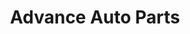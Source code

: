 ---
title: "Advance Auto Parts"
url: /simpsonville/advance-auto-parts-southeast-main-street/
shop: Autoteile
---